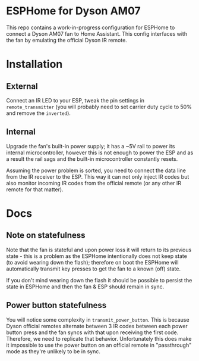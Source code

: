 # ESPHome for Dyson AM07

This repo contains a work-in-progress configuration for ESPHome to connect a Dyson AM07 fan to Home Assistant. This config interfaces with the fan by emulating the official Dyson IR remote.

# Installation

## External

Connect an IR LED to your ESP, tweak the pin settings in `remote_transmitter` (you will probably need to set carrier duty cycle to 50% and remove the `inverted`).

## Internal

Upgrade the fan's built-in power supply; it has a ~5V rail to power its internal microcontroller, however this is not enough to power the ESP and as a result the rail sags and the built-in microcontroller constantly resets.

Assuming the power problem is sorted, you need to connect the data line from the IR receiver to the ESP. This way it can not only inject IR codes but also monitor incoming IR codes from the official remote (or any other IR remote for that matter).

# Docs

## Note on statefulness

Note that the fan is stateful and upon power loss it will return to its previous state - this is a problem as the ESPHome intentionally does not keep state (to avoid wearing down the flash); therefore on boot the ESPHome will automatically transmit key presses to get the fan to a known (off) state.

If you don't mind wearing down the flash it should be possible to persist the state in ESPHome and then the fan & ESP should remain in sync.

## Power button statefulness

You will notice some complexity in `transmit_power_button`. This is because Dyson official remotes alternate between 3 IR codes between each power button press and the fan syncs with that upon receiving the first code. Therefore, we need to replicate that behavior. Unfortunately this does make it impossible to use the power button on an official remote in "passthrough" mode as they're unlikely to be in sync.
